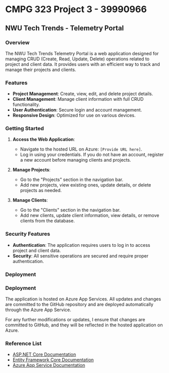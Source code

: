 # CMPG 323 Project 3 - 39990966

## NWU Tech Trends - Telemetry Portal

### Overview

The NWU Tech Trends Telemetry Portal is a web application designed for managing CRUD (Create, Read, Update, Delete) operations related to project and client data. It provides users with an efficient way to track and manage their projects and clients.

### Features

- **Project Management**: Create, view, edit, and delete project details.
- **Client Management**: Manage client information with full CRUD functionality.
- **User Authentication**: Secure login and account management.
- **Responsive Design**: Optimized for use on various devices.

### Getting Started

1. **Access the Web Application**:
   - Navigate to the hosted URL on Azure: `[Provide URL here]`.
   - Log in using your credentials. If you do not have an account, register a new account before managing clients and projects.

2. **Manage Projects**:
   - Go to the "Projects" section in the navigation bar.
   - Add new projects, view existing ones, update details, or delete projects as needed.

3. **Manage Clients**:
   - Go to the "Clients" section in the navigation bar.
   - Add new clients, update client information, view details, or remove clients from the database.

### Security Features

- **Authentication**: The application requires users to log in to access project and client data.
- **Security**: All sensitive operations are secured and require proper authentication.

### Deployment

### Deployment

The application is hosted on Azure App Services. All updates and changes are committed to the GitHub repository and are deployed automatically through the Azure App Service.

For any further modifications or updates, I ensure that changes are committed to GitHub, and they will be reflected in the hosted application on Azure.

### Reference List

- [ASP.NET Core Documentation](https://docs.microsoft.com/aspnet/core)
- [Entity Framework Core Documentation](https://docs.microsoft.com/ef/core)
- [Azure App Service Documentation](https://docs.microsoft.com/azure/app-service)
